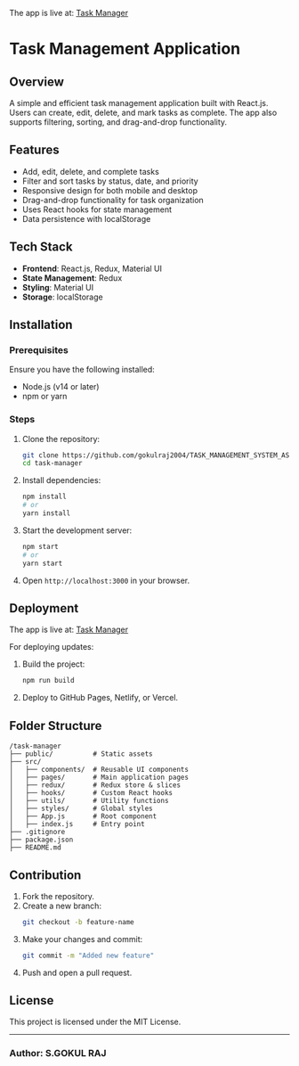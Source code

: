 The app is live at: [Task Manager](https://symphonious-squirrel-a2f271.netlify.app/)



# Task Management Application

## Overview
A simple and efficient task management application built with React.js. Users can create, edit, delete, and mark tasks as complete. The app also supports filtering, sorting, and drag-and-drop functionality.

## Features
- Add, edit, delete, and complete tasks
- Filter and sort tasks by status, date, and priority
- Responsive design for both mobile and desktop
- Drag-and-drop functionality for task organization
- Uses React hooks for state management
- Data persistence with localStorage

## Tech Stack
- **Frontend**: React.js, Redux, Material UI
- **State Management**: Redux
- **Styling**: Material UI
- **Storage**: localStorage

## Installation

### Prerequisites
Ensure you have the following installed:
- Node.js (v14 or later)
- npm or yarn

### Steps
1. Clone the repository:
   ```sh
   git clone https://github.com/gokulraj2004/TASK_MANAGEMENT_SYSTEM_ASSIGMENT.git
   cd task-manager
   ```
2. Install dependencies:
   ```sh
   npm install
   # or
   yarn install
   ```
3. Start the development server:
   ```sh
   npm start
   # or
   yarn start
   ```
4. Open `http://localhost:3000` in your browser.

## Deployment
The app is live at: [Task Manager](https://symphonious-squirrel-a2f271.netlify.app/)

For deploying updates:
1. Build the project:
   ```sh
   npm run build
   ```
2. Deploy to GitHub Pages, Netlify, or Vercel.

## Folder Structure
```
/task-manager
├── public/          # Static assets
├── src/
│   ├── components/  # Reusable UI components
│   ├── pages/       # Main application pages
│   ├── redux/       # Redux store & slices
│   ├── hooks/       # Custom React hooks
│   ├── utils/       # Utility functions
│   ├── styles/      # Global styles
│   ├── App.js       # Root component
│   ├── index.js     # Entry point
├── .gitignore
├── package.json
├── README.md
```

## Contribution
1. Fork the repository.
2. Create a new branch:
   ```sh
   git checkout -b feature-name
   ```
3. Make your changes and commit:
   ```sh
   git commit -m "Added new feature"
   ```
4. Push and open a pull request.

## License
This project is licensed under the MIT License.

---
### Author: S.GOKUL RAJ
